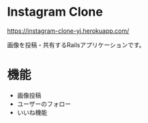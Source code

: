 # Instagram Clone
https://instagram-clone-yi.herokuapp.com/

画像を投稿・共有するRailsアプリケーションです。

# 機能
- 画像投稿
- ユーザーのフォロー
- いいね機能
